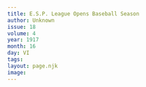 ```yaml
---
title: E.S.P. League Opens Baseball Season
author: Unknown
issue: 18
volume: 4
year: 1917
month: 16
day: VI
tags:
layout: page.njk
image:
---
```



